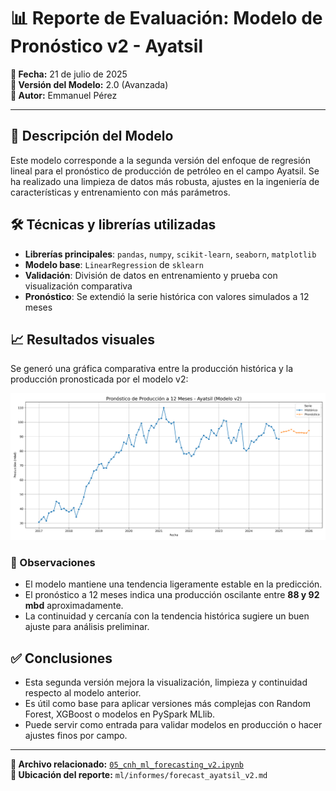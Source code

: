 # 📊 Reporte de Evaluación: Modelo de Pronóstico v2 - Ayatsil

**📅 Fecha:** 21 de julio de 2025  
**🔢 Versión del Modelo:** 2.0 (Avanzada)  
**👤 Autor:** Emmanuel Pérez  

---

## 🧠 Descripción del Modelo

Este modelo corresponde a la segunda versión del enfoque de regresión lineal para el pronóstico de producción de petróleo en el campo Ayatsil. Se ha realizado una limpieza de datos más robusta, ajustes en la ingeniería de características y entrenamiento con más parámetros.

## 🛠️ Técnicas y librerías utilizadas

- **Librerías principales**: `pandas`, `numpy`, `scikit-learn`, `seaborn`, `matplotlib`
- **Modelo base**: `LinearRegression` de `sklearn`
- **Validación**: División de datos en entrenamiento y prueba con visualización comparativa
- **Pronóstico**: Se extendió la serie histórica con valores simulados a 12 meses

## 📈 Resultados visuales

Se generó una gráfica comparativa entre la producción histórica y la producción pronosticada por el modelo v2:

![Pronóstico v2](../graficas/plot_forecast_ayatsil_12_meses_v2.png)

### 🔎 Observaciones

- El modelo mantiene una tendencia ligeramente estable en la predicción.
- El pronóstico a 12 meses indica una producción oscilante entre **88 y 92 mbd** aproximadamente.
- La continuidad y cercanía con la tendencia histórica sugiere un buen ajuste para análisis preliminar.

## ✅ Conclusiones

- Esta segunda versión mejora la visualización, limpieza y continuidad respecto al modelo anterior.
- Es útil como base para aplicar versiones más complejas con Random Forest, XGBoost o modelos en PySpark MLlib.
- Puede servir como entrada para validar modelos en producción o hacer ajustes finos por campo.

---

**💾 Archivo relacionado:** [`05_cnh_ml_forecasting_v2.ipynb`](../notebooks/machine-learning/05_cnh_ml_forecasting_v2.ipynb)  
**📂 Ubicación del reporte:** `ml/informes/forecast_ayatsil_v2.md`
